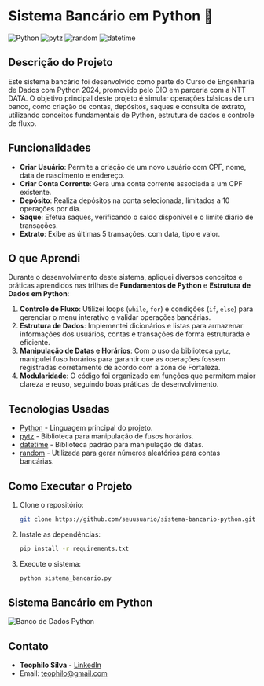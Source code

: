 # Sistema Bancário em Python 🏦

![Python](https://img.shields.io/badge/Python-3.9+-blue.svg) 
![pytz](https://img.shields.io/badge/Library-pytz-lightgrey.svg) 
![random](https://img.shields.io/badge/Library-random-lightgrey.svg)
![datetime](https://img.shields.io/badge/Library-datetime-lightgrey.svg)

## Descrição do Projeto

Este sistema bancário foi desenvolvido como parte do Curso de Engenharia de Dados com Python 2024, promovido pelo DIO em parceria com a NTT DATA. O objetivo principal deste projeto é simular operações básicas de um banco, como criação de contas, depósitos, saques e consulta de extrato, utilizando conceitos fundamentais de Python, estrutura de dados e controle de fluxo.

## Funcionalidades

- **Criar Usuário**: Permite a criação de um novo usuário com CPF, nome, data de nascimento e endereço.
- **Criar Conta Corrente**: Gera uma conta corrente associada a um CPF existente.
- **Depósito**: Realiza depósitos na conta selecionada, limitados a 10 operações por dia.
- **Saque**: Efetua saques, verificando o saldo disponível e o limite diário de transações.
- **Extrato**: Exibe as últimas 5 transações, com data, tipo e valor.

## O que Aprendi

Durante o desenvolvimento deste sistema, apliquei diversos conceitos e práticas aprendidos nas trilhas de **Fundamentos de Python** e **Estrutura de Dados em Python**:

1. **Controle de Fluxo**: Utilizei loops (`while`, `for`) e condições (`if`, `else`) para gerenciar o menu interativo e validar operações bancárias.
2. **Estrutura de Dados**: Implementei dicionários e listas para armazenar informações dos usuários, contas e transações de forma estruturada e eficiente.
3. **Manipulação de Datas e Horários**: Com o uso da biblioteca `pytz`, manipulei fuso horários para garantir que as operações fossem registradas corretamente de acordo com a zona de Fortaleza.
4. **Modularidade**: O código foi organizado em funções que permitem maior clareza e reuso, seguindo boas práticas de desenvolvimento.

## Tecnologias Usadas

- [Python](https://www.python.org/) - Linguagem principal do projeto.
- [pytz](https://pypi.org/project/pytz/) - Biblioteca para manipulação de fusos horários.
- [datetime](https://docs.python.org/3/library/datetime.html) - Biblioteca padrão para manipulação de datas.
- [random](https://docs.python.org/3/library/random.html) - Utilizada para gerar números aleatórios para contas bancárias.

## Como Executar o Projeto

1. Clone o repositório:
    ```bash
    git clone https://github.com/seuusuario/sistema-bancario-python.git
    ```

2. Instale as dependências:
    ```bash
    pip install -r requirements.txt
    ```

3. Execute o sistema:
    ```bash
    python sistema_bancario.py
    ```

## Sistema Bancário em Python

![Banco de Dados Python](https://media.licdn.com/dms/image/v2/D4D12AQF9KT1ofTmh_w/article-cover_image-shrink_720_1280/article-cover_image-shrink_720_1280/0/1703861831035?e=1733356800&v=beta&t=DcUyhazw6WJgWN8iSL2Ob_m5CtNvzlXbwMJQIuNDBNE)

## Contato

- **Teophilo Silva** - [LinkedIn](https://www.linkedin.com/in/teophilo-silva-dev)
- Email: teophilo@gmail.com
